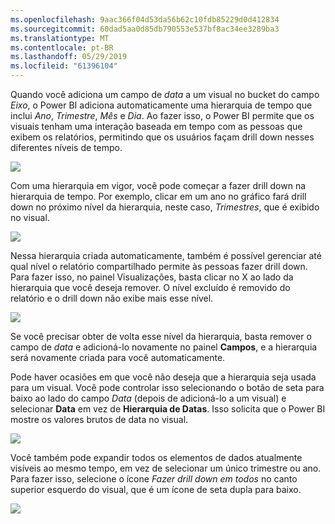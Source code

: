 ```yaml
---
ms.openlocfilehash: 9aac366f04d53da56b62c10fdb85229d0d412834
ms.sourcegitcommit: 60dad5aa0d85db790553e537bf8ac34ee3289ba3
ms.translationtype: MT
ms.contentlocale: pt-BR
ms.lasthandoff: 05/29/2019
ms.locfileid: "61396104"
---
```

Quando você adiciona um campo de *data* a um visual no bucket do campo *Eixo*, o Power BI adiciona automaticamente uma hierarquia de tempo que inclui *Ano*, *Trimestre*, *Mês* e *Dia*. Ao fazer isso, o Power BI permite que os visuais tenham uma interação baseada em tempo com as pessoas que exibem os relatórios, permitindo que os usuários façam drill down nesses diferentes níveis de tempo.

![](media/3-11g-visual-hierarchies-drilling/3-11g_1.png)

Com uma hierarquia em vigor, você pode começar a fazer drill down na hierarquia de tempo. Por exemplo, clicar em um ano no gráfico fará drill down no próximo nível da hierarquia, neste caso, *Trimestres*, que é exibido no visual.

![](media/3-11g-visual-hierarchies-drilling/3-11g_2.png)

Nessa hierarquia criada automaticamente, também é possível gerenciar até qual nível o relatório compartilhado permite às pessoas fazer drill down. Para fazer isso, no painel Visualizações, basta clicar no X ao lado da hierarquia que você deseja remover. O nível excluído é removido do relatório e o drill down não exibe mais esse nível.

![](media/3-11g-visual-hierarchies-drilling/3-11g_3.png)

Se você precisar obter de volta esse nível da hierarquia, basta remover o campo de *data* e adicioná-lo novamente no painel **Campos**, e a hierarquia será novamente criada para você automaticamente.

Pode haver ocasiões em que você não deseja que a hierarquia seja usada para um visual. Você pode controlar isso selecionando o botão de seta para baixo ao lado do campo *Data* (depois de adicioná-lo a um visual) e selecionar **Data** em vez de **Hierarquia de Datas**. Isso solicita que o Power BI mostre os valores brutos de data no visual.

![](media/3-11g-visual-hierarchies-drilling/3-11g_4.png)

Você também pode expandir todos os elementos de dados atualmente visíveis ao mesmo tempo, em vez de selecionar um único trimestre ou ano. Para fazer isso, selecione o ícone *Fazer drill down em todos* no canto superior esquerdo do visual, que é um ícone de seta dupla para baixo.

![](media/3-11g-visual-hierarchies-drilling/3-11g_5.png)

